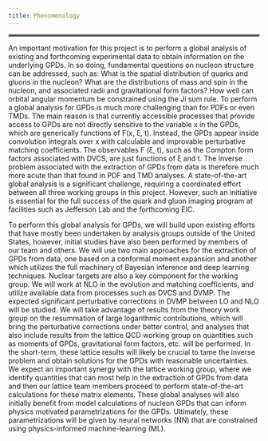 ```yaml
---
title: Phenomenology
---
```

<hr style="border:2px solid gray">

An important motivation for this project is to perform a global analysis of existing and forthcoming experimental data to obtain information on the underlying GPDs. In so doing, fundamental questions on nucleon structure can be addressed, such as: What is the spatial distribution of quarks and gluons in the nucleon? What are the distributions of mass and spin in the nucleon, and associated radii and gravitational form factors? How well can orbital angular momentum be constrained using the Ji sum rule. To perform a global analysis for GPDs is much more challenging than for PDFs or even TMDs. The main reason is that currently accessible processes that provide access to GPDs are not directly sensitive to the variable x in the GPDs, which are generically functions of F(x, ξ, t). Instead, the GPDs appear inside convolution integrals over x with calculable and improvable perturbative matching coefficients. The observables F (ξ, t), such as the Compton form factors associated with DVCS, are just functions of ξ and t. The inverse problem associated with the extraction of GPDs from data is therefore much more acute than that found in PDF and TMD analyses. A state-of-the-art global analysis is a significant challenge, requiring a coordinated effort between all three working groups in this project. However, such an initiative is essential for the full success of the quark and gluon imaging program at facilities such as Jefferson Lab and the forthcoming EIC.

To perform this global analysis for GPDs, we will build upon existing efforts that have mostly been undertaken by analysis groups outside of the United States, however, initial studies have also been performed by members of our team and others. We will use two main approaches for the extraction of GPDs from data, one based on a conformal moment expansion and another which utilizes the full machinery of Bayesian inference and deep learning techniques. Nuclear targets are also a key component for the working group. We will work at NLO in the evolution and matching coefficients, and utilize available data from processes such as DVCS and DVMP. The expected significant perturbative corrections in DVMP between LO and NLO will be studied. We will take advantage of results from the theory work group on the resummation of large logarithmic contributions, which will bring the perturbative corrections under better control, and analyses that also include results from the lattice QCD working group on quantities such as moments of GPDs, gravitational form factors, etc. will be performed. In the short-term, these lattice results will likely be crucial to tame the inverse problem and obtain solutions for the GPDs with reasonable uncertainties. We expect an important synergy with the lattice working group, where we identify quantities that can most help in the extraction of GPDs from data and then our lattice team members proceed to perform state-of-the-art calculations for these matrix elements. These global analyses will also initially benefit from model calculations of nucleon GPDs that can inform physics motivated parametrizations for the GPDs. Ultimately, these parametrizations will be given by neural networks (NN) that are constrained using physics-informed machine-learning (ML).

